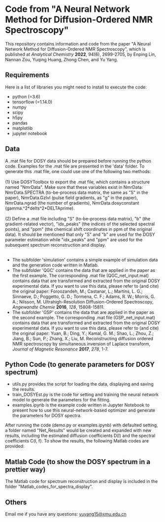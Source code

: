 # Code from "**A Neural Network Method for Diffusion-Ordered NMR Spectroscopy**"

This repository contains information and code from the paper "A Neural Network Method for Diffusion-Ordered NMR Spectroscopy", which is published at *Analytical Chemistry* **2022**, 94(6), 2699-2705, by Enping Lin, Nannan Zou, Yuqing Huang, Zhong Chen, and Yu Yang. 

## Requirements

Here is a list of libraries you might need to install to execute the code:

- python (=3.6)
- tensorflow (=1.14.0)
- numpy
- scipy
- h5py
- pandas
- matplotlib
- jupyter notebook

## Data

A .mat file for DOSY data should be prepared before running the python code. Examples for the .mat file are presented in the 'data' folder. To generate this .mat file, one could use one of the following two methods:<br><br>
(1) Use DOSYToolbox to export the .mat file, which contains a structure named "NmrData". Make sure that these variables exist in NmrData: NmrData.SPECTRA (to-be-process data matrix, the same as "S" in the paper), NmrData.Gzlvl (pulse field gradients, as "g" in the paper), NmrData.ngrad (the number of gradients), NmrData.dosyconstant (gamma.^2\*delts^2\*DELTAprime).<br>
<br>
(2) Define a .mat file including "S" (to-be-process data matrix), "b" (the gradient-related vector), "idx_peaks" (the indices of the selected spectral points), and "ppm" (the chemical shift coordinates in ppm of the original data). It should be mentioned that only "S" and "b" are used for the DOSY parameter estimation while "idx_peaks" and "ppm" are used for the subsequent spectrum reconstruction and display.<br><br>

- The subfolder 'simulation' contains a simple example of simulation data and the generation code written in Matlab.<br>
- The subfolder 'QGC' contains the data that are applied in the paper as the first example. The corresponding .mat file (QGC_net_input.mat) contains data that are transformed and extracted from the original DOSY experimental data. If you want to use this data, please refer to (and cite) the original paper: Foroozandeh, M.; Castanar, L.; Martins, L. G.; Sinnaeve, D.; Poggetto, G. D.; Tormena, C. F.; Adams, R. W.; Morris, G. A.; Nilsson, M. Ultrahigh-Resolution Diffusion-Ordered Spectroscopy, *Angewandte Chemie* **2016**, *128*, 15808-15811.<br>
- The subfolder 'GSP' contains the data that are applied in the paper as the second example. The corresponding .mat file (GSP_net_input.mat) contains data that are transformed and extracted from the original DOSY experimental data. If you want to use this data, please refer to (and cite) the original paper: Yuan, B.; Ding, Y.; Kamal, G. M.; Shao, L.; Zhou, Z.; Jiang, B.; Sun, P.; Zhang, X.; Liu, M. Reconstructing diffusion ordered NMR spectroscopy by simultaneous inversion of Laplace transform, *Journal of Magnetic Resonance* **2017**, *278*, 1-7.<br>

## Python Code (to generate parameters for DOSY spectrum)

- utils.py provides the script for loading the data, displaying and saving the results.
- train_DOSYEst.py is the code for setting and training the neural network model to generate the parameters for the fitting. 
- examples.ipynb is the example code written in Jupyter Notebook to present how to use this neural-network-based optimizer and generate the parameters for DOSY spectra.

After running the code (demo.py or examples.ipynb) with defaulted setting, a folder named "Net_Results" would be created and expanded with new results, including the estimated diffusion coefficients D(l) and the spectral coefficients C(l, f). To show the results, the following Matlab codes are provided:


## Matlab Code (to show the DOSY spectrum in a prettier way)

The Matlab code for spectrum reconstruction and display is included in the folder "Matlab_codes_for_spectra_display". 

## Others

Email me if you have any questions: yuyang15@xmu.edu.cn
